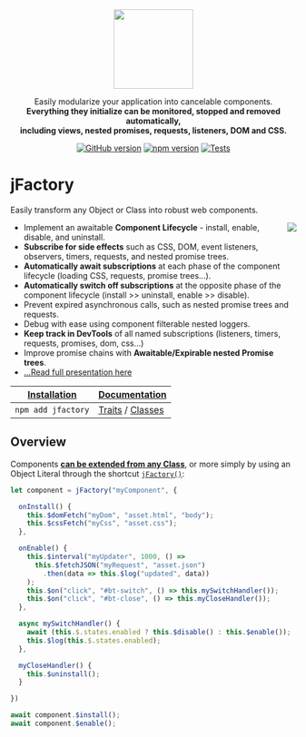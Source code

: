 <div align="center" markdown="1">
<img width="140" src="https://jfactory-es.github.io/jfactory/img/jFactory.png">

Easily modularize your application into cancelable components.<br>
<b>Everything they initialize can be monitored, stopped and removed automatically,<br>
including views, nested promises, requests, listeners, DOM and CSS.</b>

[![GitHub version](https://img.shields.io/github/package-json/v/jfactory-es/jfactory.svg?label=git)](https://github.com/jfactory-es/jfactory)
[![npm version](https://img.shields.io/npm/v/jfactory.svg)](https://www.npmjs.com/package/jfactory)
[![Tests](https://github.com/jfactory-es/jfactory/workflows/Node%20CI/badge.svg)](#implementation)

</div>

# jFactory
Easily transform any Object or Class into robust web components.

<img align="right" src="https://jfactory-es.github.io/jfactory/img/pic1.png">

- Implement an awaitable **Component Lifecycle** - install, enable, disable, and uninstall.
- **Subscribe for side effects** such as CSS, DOM, event listeners, observers, timers, requests, and nested promise trees.
- **Automatically await subscriptions** at each phase of the component lifecycle (loading CSS, requests, promise trees...).
- **Automatically switch off subscriptions** at the opposite phase of the component lifecycle (install >> uninstall, enable >> disable).
- Prevent expired asynchronous calls, such as nested promise trees and requests.
- Debug with ease using component filterable nested loggers.
- **Keep track in DevTools** of all named subscriptions (listeners, timers, requests, promises, dom, css...)
- Improve promise chains with **Awaitable/Expirable nested Promise trees**.
- [...Read full presentation here](https://github.com/jfactory-es/jfactory/blob/master/docs/index.md)
<div align="center">
 
 | [Installation](https://github.com/jfactory-es/jfactory/blob/master/docs/ref-import.md) | [Documentation](https://github.com/jfactory-es/jfactory/blob/master/docs/ref-index.md)                                                                                                                                |
 |----------------------------------------------------------------------------------------|-----------------------------------------------------------------------------------------------------------------------------------------------------------------------------------------------------------------------|
 | ```npm add jfactory```                                                                 | [Traits](https://github.com/jfactory-es/jfactory/tree/master/docs/ref-index.md#traits-component-features) / [Classes](https://github.com/jfactory-es/jfactory/tree/master/docs/ref-index.md#classes-internal-library) |

</div>

## Overview

Components **[can be extended from any Class](https://github.com/jfactory-es/jfactory/blob/master/docs/ref-components.md)**,
or more simply by using an Object Literal through the shortcut [`jFactory()`](ref-components.md#create-a-component-literal):

```javascript
let component = jFactory("myComponent", {

  onInstall() {
    this.$domFetch("myDom", "asset.html", "body");
    this.$cssFetch("myCss", "asset.css");
  },

  onEnable() {
    this.$interval("myUpdater", 1000, () =>
      this.$fetchJSON("myRequest", "asset.json")
        .then(data => this.$log("updated", data))
    );
    this.$on("click", "#bt-switch", () => this.mySwitchHandler());
    this.$on("click", "#bt-close", () => this.myCloseHandler());
  },

  async mySwitchHandler() {
    await (this.$.states.enabled ? this.$disable() : this.$enable());
    this.$log(this.$.states.enabled);
  },

  myCloseHandler() {
    this.$uninstall();
  }

})

await component.$install();
await component.$enable();
```
